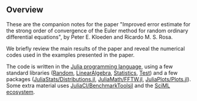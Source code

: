 ## Overview

These are the companion notes for the paper "Improved error estimate for the strong order of convergence of the Euler method for random ordinary differential equations", by Peter E. Kloeden and Ricardo M. S. Rosa.

We briefly review the main results of the paper and reveal the numerical codes used in the examples presented in the paper.

The code is written in the [Julia programming language](https://julialang.org), using a few standard libraries ([Random](https://docs.julialang.org/en/v1/stdlib/Random/), [LinearAlgebra](https://docs.julialang.org/en/v1/stdlib/LinearAlgebra/), [Statistics](https://docs.julialang.org/en/v1/stdlib/Statistics/), [Test](https://docs.julialang.org/en/v1/stdlib/Test/)) and a few packages ([JuliaStats/Distributions.jl](https://github.com/JuliaStats/Distributions.jl), [JuliaMath/FFTW.jl](https://github.com/JuliaMath/FFTW.jl), [JuliaPlots/Plots.jl](https://github.com/JuliaPlots/Plots.jl)). Some extra material uses [JuliaCI/BenchmarkToolsjl](https://github.com/JuliaCI/BenchmarkTools.jl) and the [SciML ecosystem](https://sciml.ai).

